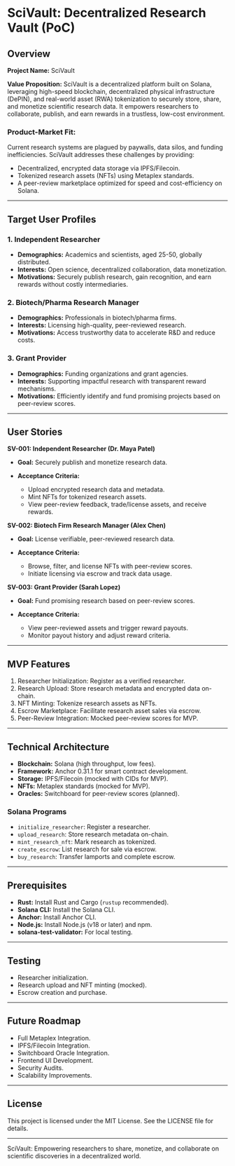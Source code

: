 # SciVault: Decentralized Research Vault (PoC)

## Overview

**Project Name:** SciVault

**Value Proposition:**
SciVault is a decentralized platform built on Solana, leveraging high-speed blockchain, decentralized physical infrastructure (DePIN), and real-world asset (RWA) tokenization to securely store, share, and monetize scientific research data. It empowers researchers to collaborate, publish, and earn rewards in a trustless, low-cost environment.

### Product-Market Fit:

Current research systems are plagued by paywalls, data silos, and funding inefficiencies. SciVault addresses these challenges by providing:

* Decentralized, encrypted data storage via IPFS/Filecoin.
* Tokenized research assets (NFTs) using Metaplex standards.
* A peer-review marketplace optimized for speed and cost-efficiency on Solana.

---

## Target User Profiles

### 1. Independent Researcher

* **Demographics:** Academics and scientists, aged 25-50, globally distributed.
* **Interests:** Open science, decentralized collaboration, data monetization.
* **Motivations:** Securely publish research, gain recognition, and earn rewards without costly intermediaries.

### 2. Biotech/Pharma Research Manager

* **Demographics:** Professionals in biotech/pharma firms.
* **Interests:** Licensing high-quality, peer-reviewed research.
* **Motivations:** Access trustworthy data to accelerate R\&D and reduce costs.

### 3. Grant Provider

* **Demographics:** Funding organizations and grant agencies.
* **Interests:** Supporting impactful research with transparent reward mechanisms.
* **Motivations:** Efficiently identify and fund promising projects based on peer-review scores.

---

## User Stories

**SV-001: Independent Researcher (Dr. Maya Patel)**

* **Goal:** Securely publish and monetize research data.
* **Acceptance Criteria:**

  * Upload encrypted research data and metadata.
  * Mint NFTs for tokenized research assets.
  * View peer-review feedback, trade/license assets, and receive rewards.

**SV-002: Biotech Firm Research Manager (Alex Chen)**

* **Goal:** License verifiable, peer-reviewed research data.
* **Acceptance Criteria:**

  * Browse, filter, and license NFTs with peer-review scores.
  * Initiate licensing via escrow and track data usage.

**SV-003: Grant Provider (Sarah Lopez)**

* **Goal:** Fund promising research based on peer-review scores.
* **Acceptance Criteria:**

  * View peer-reviewed assets and trigger reward payouts.
  * Monitor payout history and adjust reward criteria.

---

## MVP Features

1. Researcher Initialization: Register as a verified researcher.
2. Research Upload: Store research metadata and encrypted data on-chain.
3. NFT Minting: Tokenize research assets as NFTs.
4. Escrow Marketplace: Facilitate research asset sales via escrow.
5. Peer-Review Integration: Mocked peer-review scores for MVP.

---

## Technical Architecture

* **Blockchain:** Solana (high throughput, low fees).
* **Framework:** Anchor 0.31.1 for smart contract development.
* **Storage:** IPFS/Filecoin (mocked with CIDs for MVP).
* **NFTs:** Metaplex standards (mocked for MVP).
* **Oracles:** Switchboard for peer-review scores (planned).

### Solana Programs

* `initialize_researcher`: Register a researcher.
* `upload_research`: Store research metadata on-chain.
* `mint_research_nft`: Mark research as tokenized.
* `create_escrow`: List research for sale via escrow.
* `buy_research`: Transfer lamports and complete escrow.

---

## Prerequisites

* **Rust:** Install Rust and Cargo (`rustup` recommended).
* **Solana CLI:** Install the Solana CLI.
* **Anchor:** Install Anchor CLI.
* **Node.js:** Install Node.js (v18 or later) and npm.
* **solana-test-validator:** For local testing.

---

## Testing

* Researcher initialization.
* Research upload and NFT minting (mocked).
* Escrow creation and purchase.

---

## Future Roadmap

* Full Metaplex Integration.
* IPFS/Filecoin Integration.
* Switchboard Oracle Integration.
* Frontend UI Development.
* Security Audits.
* Scalability Improvements.

---

## License

This project is licensed under the MIT License. See the LICENSE file for details.

---

SciVault: Empowering researchers to share, monetize, and collaborate on scientific discoveries in a decentralized world.
